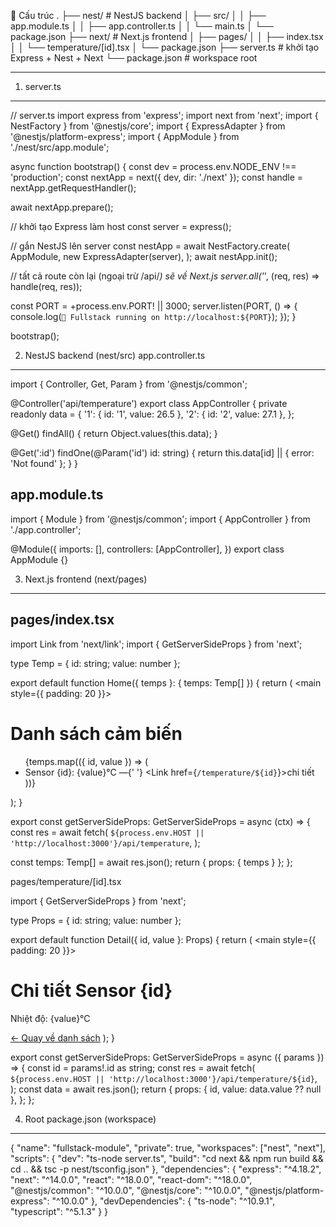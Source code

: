 📁 Cấu trúc
.
├── nest/                  # NestJS backend
│   ├── src/
│   │   ├── app.module.ts
│   │   ├── app.controller.ts
│   │   └── main.ts
│   └── package.json
├── next/                  # Next.js frontend
│   ├── pages/
│   │   ├── index.tsx
│   │   └── temperature/[id].tsx
│   └── package.json
├── server.ts              # khởi tạo Express + Nest + Next
└── package.json           # workspace root


------------------

1. server.ts
-------

// server.ts
import express from 'express';
import next from 'next';
import { NestFactory } from '@nestjs/core';
import { ExpressAdapter } from '@nestjs/platform-express';
import { AppModule } from './nest/src/app.module';

async function bootstrap() {
  const dev = process.env.NODE_ENV !== 'production';
  const nextApp = next({ dev, dir: './next' });
  const handle = nextApp.getRequestHandler();

  await nextApp.prepare();

  // khởi tạo Express làm host
  const server = express();

  // gắn NestJS lên server
  const nestApp = await NestFactory.create(
    AppModule,
    new ExpressAdapter(server),
  );
  await nestApp.init();

  // tất cả route còn lại (ngoại trừ /api/*) sẽ về Next.js
  server.all('*', (req, res) => handle(req, res));

  const PORT = +process.env.PORT! || 3000;
  server.listen(PORT, () => {
    console.log(`🚀 Fullstack running on http://localhost:${PORT}`);
  });
}

bootstrap();


2. NestJS backend (nest/src)
app.controller.ts
------
import { Controller, Get, Param } from '@nestjs/common';

@Controller('api/temperature')
export class AppController {
  private readonly data = {
    '1': { id: '1', value: 26.5 },
    '2': { id: '2', value: 27.1 },
  };

  @Get()
  findAll() {
    return Object.values(this.data);
  }

  @Get(':id')
  findOne(@Param('id') id: string) {
    return this.data[id] || { error: 'Not found' };
  }
}

app.module.ts
-----
import { Module } from '@nestjs/common';
import { AppController } from './app.controller';

@Module({
  imports: [],
  controllers: [AppController],
})
export class AppModule {}




3. Next.js frontend (next/pages)
------------------

pages/index.tsx
------
import Link from 'next/link';
import { GetServerSideProps } from 'next';

type Temp = { id: string; value: number };

export default function Home({ temps }: { temps: Temp[] }) {
  return (
    <main style={{ padding: 20 }}>
      <h1>Danh sách cảm biến</h1>
      <ul>
        {temps.map(({ id, value }) => (
          <li key={id}>
            Sensor {id}: {value}°C —{' '}
            <Link href={`/temperature/${id}`}>chi tiết</Link>
          </li>
        ))}
      </ul>
    </main>
  );
}

export const getServerSideProps: GetServerSideProps = async (ctx) => {
  const res = await fetch(
    `${process.env.HOST || 'http://localhost:3000'}/api/temperature`,
  );
  
  const temps: Temp[] = await res.json();
  return { props: { temps } };
};


pages/temperature/[id].tsx


import { GetServerSideProps } from 'next';

type Props = { id: string; value: number };

export default function Detail({ id, value }: Props) {
  return (
    <main style={{ padding: 20 }}>
      <h1>Chi tiết Sensor {id}</h1>
      <p>Nhiệt độ: {value}°C</p>
      <a href="/">← Quay về danh sách</a>
    </main>
  );
}

export const getServerSideProps: GetServerSideProps = async ({ params }) => {
  const id = params!.id as string;
  const res = await fetch(
    `${process.env.HOST || 'http://localhost:3000'}/api/temperature/${id}`,
  );
  const data = await res.json();
  return {
    props: { id, value: data.value ?? null },
  };
};



4. Root package.json (workspace)
----------------------

{
  "name": "fullstack-module",
  "private": true,
  "workspaces": ["nest", "next"],
  "scripts": {
    "dev": "ts-node server.ts",
    "build": "cd next && npm run build && cd .. && tsc -p nest/tsconfig.json"
  },
  "dependencies": {
    "express": "^4.18.2",
    "next": "^14.0.0",
    "react": "^18.0.0",
    "react-dom": "^18.0.0",
    "@nestjs/common": "^10.0.0",
    "@nestjs/core": "^10.0.0",
    "@nestjs/platform-express": "^10.0.0"
  },
  "devDependencies": {
    "ts-node": "^10.9.1",
    "typescript": "^5.1.3"
  }
}


